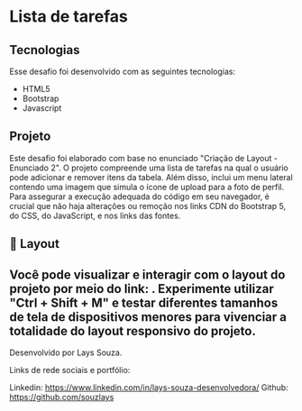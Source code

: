 # Lista de tarefas 

## Tecnologias
Esse desafio foi desenvolvido com as seguintes tecnologias:
* HTML5
* Bootstrap
* Javascript

## Projeto
Este desafio foi elaborado com base no enunciado "Criação de Layout - Enunciado 2". 
O projeto compreende uma lista de tarefas na qual o usuário pode adicionar e remover itens da tabela. Além disso, 
inclui um menu lateral contendo uma imagem que simula o ícone de upload para a foto de perfil.
Para assegurar a execução adequada do código em seu navegador, é crucial que não haja alterações ou remoção 
nos links CDN do Bootstrap 5, do CSS, do JavaScript, e nos links das fontes.


## :calling: Layout
Você pode visualizar e interagir com o layout do projeto por meio do link: . 
Experimente utilizar "Ctrl + Shift + M" e testar diferentes tamanhos de tela de dispositivos menores para vivenciar 
a totalidade do layout responsivo do projeto.
---
Desenvolvido por Lays Souza. 

Links de rede sociais e portfólio:

Linkedin: https://www.linkedin.com/in/lays-souza-desenvolvedora/
Github: https://github.com/souzlays

